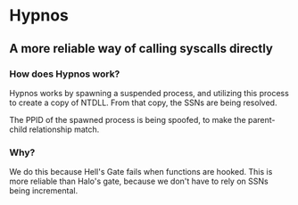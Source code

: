 # Hypnos

## A more reliable way of calling syscalls directly

### How does Hypnos work?

Hypnos works by spawning a suspended process, and utilizing this process to create a copy of NTDLL. From that copy, the SSNs are being resolved.

The PPID of the spawned process is being spoofed, to make the parent-child relationship match.

### Why?

We do this because Hell's Gate fails when functions are hooked. This is more reliable than Halo's gate, because we don't have to rely on SSNs being incremental.

